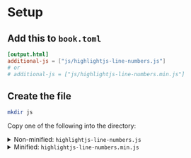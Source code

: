 # Setup

## Add this to `book.toml`

```toml
[output.html]
additional-js = ["js/highlightjs-line-numbers.js"]
# or
# additional-js = ["js/highlightjs-line-numbers.min.js"]
```

## Create the file

```bash
mkdir js
```

Copy one of the following into the directory:

<details><summary>Non-minified: <code>highlightjs-line-numbers.js</code></summary>

```js
{{#include ../js/highlightjs-line-numbers.js}}
```

</details>

<details><summary>Minified: <code>highlightjs-line-numbers.min.js</code></summary>

```js
{{#include ../js/highlightjs-line-numbers.min.js}}
```

</details>
